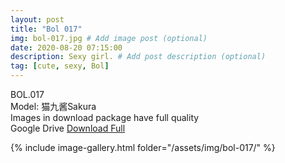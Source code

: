 ```yaml
---
layout: post
title: "Bol 017"
img: bol-017.jpg # Add image post (optional)
date: 2020-08-20 07:15:00
description: Sexy girl. # Add post description (optional)
tag: [cute, sexy, Bol]
---
```

BOL.017  
Model: 猫九酱Sakura                                                                     
Images in download package have full quality                    
Google Drive [Download Full](http://gestyy.com/ew2U91)

{% include image-gallery.html folder="/assets/img/bol-017/" %}
